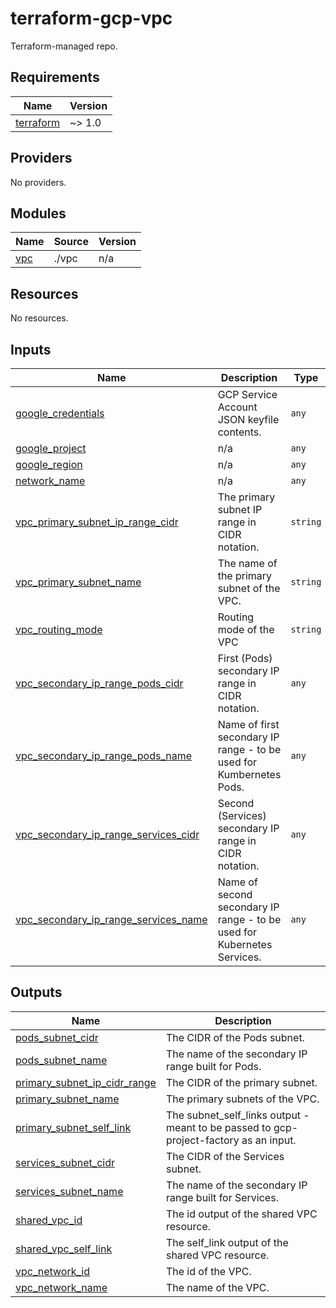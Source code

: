 # terraform-gcp-vpc
Terraform-managed repo.

<!-- BEGIN_TF_DOCS -->
## Requirements

| Name | Version |
|------|---------|
| <a name="requirement_terraform"></a> [terraform](#requirement\_terraform) | ~> 1.0 |

## Providers

No providers.

## Modules

| Name | Source | Version |
|------|--------|---------|
| <a name="module_vpc"></a> [vpc](#module\_vpc) | ./vpc | n/a |

## Resources

No resources.

## Inputs

| Name | Description | Type | Default | Required |
|------|-------------|------|---------|:--------:|
| <a name="input_google_credentials"></a> [google\_credentials](#input\_google\_credentials) | GCP Service Account JSON keyfile contents. | `any` | n/a | yes |
| <a name="input_google_project"></a> [google\_project](#input\_google\_project) | n/a | `any` | n/a | yes |
| <a name="input_google_region"></a> [google\_region](#input\_google\_region) | n/a | `any` | n/a | yes |
| <a name="input_network_name"></a> [network\_name](#input\_network\_name) | n/a | `any` | n/a | yes |
| <a name="input_vpc_primary_subnet_ip_range_cidr"></a> [vpc\_primary\_subnet\_ip\_range\_cidr](#input\_vpc\_primary\_subnet\_ip\_range\_cidr) | The primary subnet IP range in CIDR notation. | `string` | n/a | yes |
| <a name="input_vpc_primary_subnet_name"></a> [vpc\_primary\_subnet\_name](#input\_vpc\_primary\_subnet\_name) | The name of the primary subnet of the VPC. | `string` | n/a | yes |
| <a name="input_vpc_routing_mode"></a> [vpc\_routing\_mode](#input\_vpc\_routing\_mode) | Routing mode of the VPC | `string` | n/a | yes |
| <a name="input_vpc_secondary_ip_range_pods_cidr"></a> [vpc\_secondary\_ip\_range\_pods\_cidr](#input\_vpc\_secondary\_ip\_range\_pods\_cidr) | First (Pods) secondary IP range in CIDR notation. | `any` | n/a | yes |
| <a name="input_vpc_secondary_ip_range_pods_name"></a> [vpc\_secondary\_ip\_range\_pods\_name](#input\_vpc\_secondary\_ip\_range\_pods\_name) | Name of first secondary IP range - to be used for Kumbernetes Pods. | `any` | n/a | yes |
| <a name="input_vpc_secondary_ip_range_services_cidr"></a> [vpc\_secondary\_ip\_range\_services\_cidr](#input\_vpc\_secondary\_ip\_range\_services\_cidr) | Second (Services) secondary IP range in CIDR notation. | `any` | n/a | yes |
| <a name="input_vpc_secondary_ip_range_services_name"></a> [vpc\_secondary\_ip\_range\_services\_name](#input\_vpc\_secondary\_ip\_range\_services\_name) | Name of second secondary IP range - to be used for Kubernetes Services. | `any` | n/a | yes |

## Outputs

| Name | Description |
|------|-------------|
| <a name="output_pods_subnet_cidr"></a> [pods\_subnet\_cidr](#output\_pods\_subnet\_cidr) | The CIDR of the Pods subnet. |
| <a name="output_pods_subnet_name"></a> [pods\_subnet\_name](#output\_pods\_subnet\_name) | The name of the secondary IP range built for Pods. |
| <a name="output_primary_subnet_ip_cidr_range"></a> [primary\_subnet\_ip\_cidr\_range](#output\_primary\_subnet\_ip\_cidr\_range) | The CIDR of the primary subnet. |
| <a name="output_primary_subnet_name"></a> [primary\_subnet\_name](#output\_primary\_subnet\_name) | The primary subnets of the VPC. |
| <a name="output_primary_subnet_self_link"></a> [primary\_subnet\_self\_link](#output\_primary\_subnet\_self\_link) | The subnet\_self\_links output - meant to be passed to gcp-project-factory as  an input. |
| <a name="output_services_subnet_cidr"></a> [services\_subnet\_cidr](#output\_services\_subnet\_cidr) | The CIDR of the Services subnet. |
| <a name="output_services_subnet_name"></a> [services\_subnet\_name](#output\_services\_subnet\_name) | The name of the secondary IP range built for Services. |
| <a name="output_shared_vpc_id"></a> [shared\_vpc\_id](#output\_shared\_vpc\_id) | The id output of the shared VPC resource. |
| <a name="output_shared_vpc_self_link"></a> [shared\_vpc\_self\_link](#output\_shared\_vpc\_self\_link) | The self\_link output of the shared VPC resource. |
| <a name="output_vpc_network_id"></a> [vpc\_network\_id](#output\_vpc\_network\_id) | The id of the VPC. |
| <a name="output_vpc_network_name"></a> [vpc\_network\_name](#output\_vpc\_network\_name) | The name of the VPC. |
<!-- END_TF_DOCS -->
